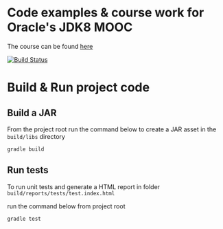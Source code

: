 # Code examples & course work for Oracle's JDK8 MOOC

The course can be found [here](https://apexapps.oracle.com/pls/apex/f?p=44785:141:10530860227435::::P141_PAGE_ID,P141_SECTION_ID:478,3496)

[![Build Status](https://travis-ci.org/finnerjones/jdk8-oracle-mooc.svg?branch=develop)](https://travis-ci.org/finnerjones/jdk8-oracle-mooc)


# Build & Run project code

## Build a JAR

From the project root run the command below to create a JAR asset in the `build/libs` directory

`gradle build`

## Run tests

To run unit tests and generate a HTML report in folder `build/reports/tests/test.index.html`

run the command below from project root

`gradle test`